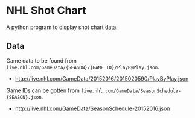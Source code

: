 # NHL Shot Chart
A python program to display shot chart data.

## Data
Game data to be found from `live.nhl.com/GameData/{SEASON}/{GAME_ID}/PlayByPlay.json`. 
* http://live.nhl.com/GameData/20152016/2015020590/PlayByPlay.json

Game IDs can be gotten from `live.nhl.com/GameData/SeasonSchedule-{SEASON}.json`. 
* http://live.nhl.com/GameData/SeasonSchedule-20152016.json
